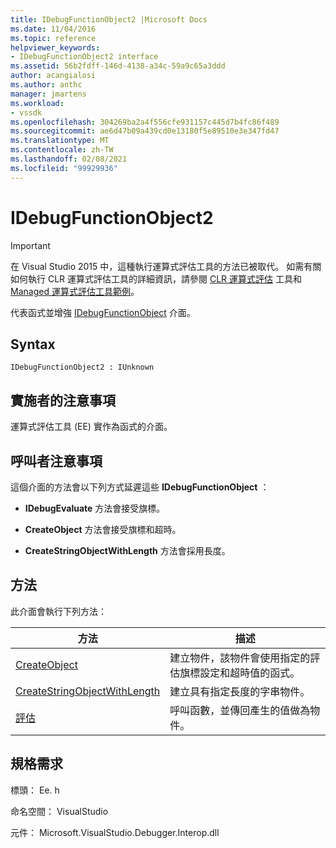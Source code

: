 ```yaml
---
title: IDebugFunctionObject2 |Microsoft Docs
ms.date: 11/04/2016
ms.topic: reference
helpviewer_keywords:
- IDebugFunctionObject2 interface
ms.assetid: 56b2fdff-146d-4138-a34c-59a9c65a3ddd
author: acangialosi
ms.author: anthc
manager: jmartens
ms.workload:
- vssdk
ms.openlocfilehash: 304269ba2a4f556cfe931157c445d7b4fc86f489
ms.sourcegitcommit: ae6d47b09a439cd0e13180f5e89510e3e347fd47
ms.translationtype: MT
ms.contentlocale: zh-TW
ms.lasthandoff: 02/08/2021
ms.locfileid: "99929936"
---
```

# <a name="idebugfunctionobject2"></a>IDebugFunctionObject2
> [!IMPORTANT]
> 在 Visual Studio 2015 中，這種執行運算式評估工具的方法已被取代。 如需有關如何執行 CLR 運算式評估工具的詳細資訊，請參閱 [CLR 運算式評估](https://github.com/Microsoft/ConcordExtensibilitySamples/wiki/CLR-Expression-Evaluators) 工具和 [Managed 運算式評估工具範例](https://github.com/Microsoft/ConcordExtensibilitySamples/wiki/Managed-Expression-Evaluator-Sample)。

 代表函式並增強 [IDebugFunctionObject](../../../extensibility/debugger/reference/idebugfunctionobject.md) 介面。

## <a name="syntax"></a>Syntax

```
IDebugFunctionObject2 : IUnknown
```

## <a name="notes-for-implementers"></a>實施者的注意事項
 運算式評估工具 (EE) 實作為函式的介面。

## <a name="notes-for-callers"></a>呼叫者注意事項
 這個介面的方法會以下列方式延遲這些 **IDebugFunctionObject** ：

- **IDebugEvaluate** 方法會接受旗標。

- **CreateObject** 方法會接受旗標和超時。

- **CreateStringObjectWithLength** 方法會採用長度。

## <a name="methods"></a>方法
 此介面會執行下列方法：

|方法|描述|
|------------|-----------------|
|[CreateObject](../../../extensibility/debugger/reference/idebugfunctionobject2-createobject.md)|建立物件，該物件會使用指定的評估旗標設定和超時值的函式。|
|[CreateStringObjectWithLength](../../../extensibility/debugger/reference/idebugfunctionobject2-createstringobjectwithlength.md)|建立具有指定長度的字串物件。|
|[評估](../../../extensibility/debugger/reference/idebugfunctionobject2-evaluate.md)|呼叫函數，並傳回產生的值做為物件。|

## <a name="requirements"></a>規格需求
 標頭： Ee. h

 命名空間： VisualStudio

 元件： Microsoft.VisualStudio.Debugger.Interop.dll
